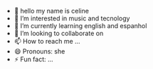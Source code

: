 - 👋 hello my name is  celine 
- 👀 I’m interested in music and tecnology
- 🌱 I’m currently learning english and espanhol 
- 💞️ I’m looking to collaborate on 
- 📫 How to reach me ...
- 😄 Pronouns: she 
- ⚡ Fun fact: ...

<!---
maria151-bit/maria151-bit is a ✨ special ✨ repository because its `README.md` (this file) appears on your GitHub profile.
You can click the Preview link to take a look at your changes.
--->
